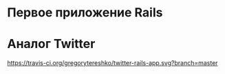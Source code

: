 # Первое приложение Rails
# Аналог Twitter
https://travis-ci.org/gregorytereshko/twitter-rails-app.svg?branch=master
